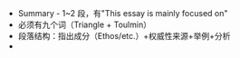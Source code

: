 - Summary - 1~2 段，有"This essay is mainly focused on"
- 必须有九个词（Triangle + Toulmin）
- 段落结构：指出成分（Ethos/etc.）+权威性来源+举例+分析
- 
